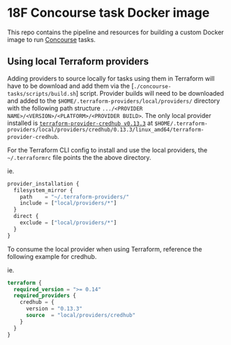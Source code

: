# 18F Concourse task Docker image

This repo contains the pipeline and resources for building a custom Docker image to run [Concourse](http://concourse.ci/) tasks.

## Using local Terraform providers

Adding providers to source locally for tasks using them in Terraform will have to be download and add them via the [`./concourse-tasks/scripts/build.sh`] script. Provider builds will need to be downloaded and added to the `$HOME/.terraform-providers/local/providers/` directory with the following path structure `.../<PROVIDER NAME>/<VERSION>/<PLATFORM>/<PROVIDER BUILD>`.  The only local provider installed is [`terraform-provider-credhub v0.13.3`](https://github.com/orange-cloudfoundry/terraform-provider-credhub) at `$HOME/.terraform-providers/local/providers/credhub/0.13.3/linux_amd64/terraform-provider-credhub`.

For the Terraform CLI config to install and use the local providers, the `~/.terraformrc` file points the the above directory.

ie.
```tf
provider_installation {
  filesystem_mirror {
    path    = "~/.terraform-providers/"
    include = ["local/providers/*"]
  }
  direct {
    exclude = ["local/providers/*"]
  }
}
```

To consume the local provider when using Terraform, reference the following example for credhub.

ie.
```tf
terraform {
  required_version = ">= 0.14"
  required_providers {
    credhub = {
      version = "0.13.3"
      source  = "local/providers/credhub"
    }
  }
}
```
